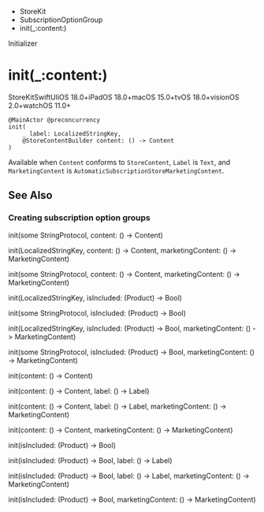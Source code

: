 

- StoreKit
- SubscriptionOptionGroup
-  init(\_:content:) 

Initializer

# init(\_:content:)

StoreKitSwiftUIiOS 18.0+iPadOS 18.0+macOS 15.0+tvOS 18.0+visionOS 2.0+watchOS 11.0+

``` source
@MainActor @preconcurrency
init(
    _ label: LocalizedStringKey,
    @StoreContentBuilder content: () -> Content
)
```

Available when `Content` conforms to `StoreContent`, `Label` is `Text`, and `MarketingContent` is `AutomaticSubscriptionStoreMarketingContent`.

## See Also

### Creating subscription option groups

init(some StringProtocol, content: () -> Content)

init(LocalizedStringKey, content: () -> Content, marketingContent: () -> MarketingContent)

init(some StringProtocol, content: () -> Content, marketingContent: () -> MarketingContent)

init(LocalizedStringKey, isIncluded: (Product) -> Bool)

init(some StringProtocol, isIncluded: (Product) -> Bool)

init(LocalizedStringKey, isIncluded: (Product) -> Bool, marketingContent: () -> MarketingContent)

init(some StringProtocol, isIncluded: (Product) -> Bool, marketingContent: () -> MarketingContent)

init(content: () -> Content)

init(content: () -> Content, label: () -> Label)

init(content: () -> Content, label: () -> Label, marketingContent: () -> MarketingContent)

init(content: () -> Content, marketingContent: () -> MarketingContent)

init(isIncluded: (Product) -> Bool)

init(isIncluded: (Product) -> Bool, label: () -> Label)

init(isIncluded: (Product) -> Bool, label: () -> Label, marketingContent: () -> MarketingContent)

init(isIncluded: (Product) -> Bool, marketingContent: () -> MarketingContent)

